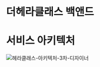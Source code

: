 # 더헤라클래스 백앤드

# 서비스 아키텍처

![헤라클래스-아키텍처-3차-디자이너](https://github.com/THE-HERA-CLASS/HC-backend/assets/125367831/2f7fb53b-d7c7-48b8-8104-97ec0f182138)
